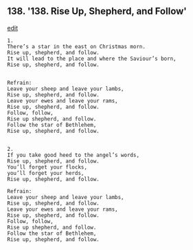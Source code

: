 
## 138.  '138. Rise Up, Shepherd, and Follow'
[edit](https://docs.google.com/document/d/1qbGXpOYCe%2DN8FIKN22Tea4WN65XqZ9Xc/edit?mode=html)






    1.
    There’s a star in the east on Christmas morn.
    Rise up, shepherd, and follow.
    It will lead to the place and where the Saviour’s born,
    Rise up, shepherd, and follow.


    Refrain:
    Leave your sheep and leave your lambs,
    Rise up, shepherd, and follow.
    Leave your ewes and leave your rams,
    Rise up, shepherd, and follow.
    Follow, follow,
    Rise up shepherd, and follow.
    Follow the star of Bethlehem,
    Rise up, shepherd, and follow.


    2.
    If you take good heed to the angel’s words,
    Rise up, shepherd, and follow.
    You’ll forget your flocks,
    you’ll forget your herds,
    Rise up, shepherd, and follow.

    Refrain:
    Leave your sheep and leave your lambs,
    Rise up, shepherd, and follow.
    Leave your ewes and leave your rams,
    Rise up, shepherd, and follow.
    Follow, follow,
    Rise up shepherd, and follow.
    Follow the star of Bethlehem,
    Rise up, shepherd, and follow.

